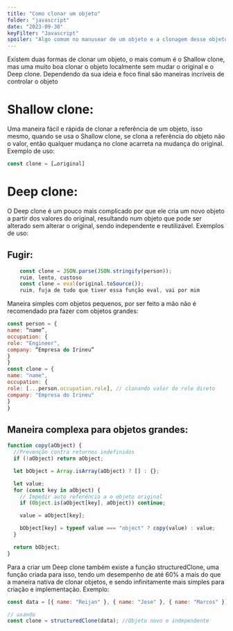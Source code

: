 ```yaml
---
title: "Como clonar um objeto"
folder: "javascript"
date: "2023-09-30"
keyFilter: "Javascript"
spoiler: "Algo comum no manusear de um objeto e a clonagem desse objeto, para alterar e interagir com esse objeto de maneira que se tenha um callback"
---
```


Existem duas formas de clonar um objeto, o mais comum é o Shallow clone, mas uma muito boa clonar o objeto localmente sem mudar o original e o Deep clone. Dependendo da sua ideia e foco final são maneiras incríveis de controlar o objeto

# Shallow clone:

Uma maneira fácil e rápida de clonar a referência de um objeto, isso mesmo, quando se usa o Shallow clone, se clona a referência do objeto não o valor, então qualquer mudança no clone acarreta na mudança do original. Exemplo de uso:

```javascript
const clone = […original]
```

# Deep clone:

O Deep clone é um pouco mais complicado por que ele cria um novo objeto a partir dos valores do original, resultando num objeto que pode ser alterado sem alterar o original, sendo independente e reutilizável. Exemplos de uso:

## Fugir:

```javascript
    const clone = JSON.parse(JSON.stringify(person));
	ruim, lento, custoso
    const clone = eval(original.toSource());
	ruim, fuja de tudo que tiver essa função eval, vai por mim
```

Maneira simples com objetos pequenos, por ser feito a mão não é recomendado pra fazer com objetos grandes:

```javascript
const person = {
name: “name”,
occupation: {
role: "Engineer",
company: “Empresa do Irineu”
}
}
const clone = {
name: "name",
occupation: {
role: [...person.occupation.role], // clonando valor do role direto
company: "Empresa do Irineu"
}
}
```

## Maneira complexa para objetos grandes:

```javascript
function copy(aObject) {
  //Prevenção contra retornos indefinidos
  if (!aObject) return aObject;

  let bObject = Array.isArray(aObject) ? [] : {};

  let value;
  for (const key in aObject) {
    // Impedir auto referência a o objeto original
    if (Object.is(aObject[key], aObject)) continue;

    value = aObject[key];

    bObject[key] = typeof value === "object" ? copy(value) : value;
  }

  return bObject;
}
```

Para a criar um Deep clone também existe a função structuredClone, uma função criada para isso, tendo um desempenho de até 60% a mais do que a maneira nativa de clonar objetos, e sendo infinitamente mais simples para criação e implementação. Exemplo:

```javascript
const data = [{ name: "Reijan" }, { name: "Jose" }, { name: "Marcos" }];

// usando
const clone = structuredClone(data); //Objeto novo e independente
```
